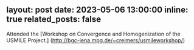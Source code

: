 layout: post
date: 2023-05-06 13:00:00
inline: true
related_posts: false
---

Attended the [Workshop on Convergence and Homogenization of the USMILE Project.] (http://bgc-jena.mpg.de/~creimers/usmileworkshop/)
